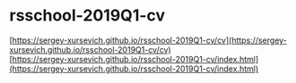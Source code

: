 # rsschool-2019Q1-cv
[https://sergey-xursevich.github.io/rsschool-2019Q1-cv/cv](https://sergey-xursevich.github.io/rsschool-2019Q1-cv/cv)<br>
[https://sergey-xursevich.github.io/rsschool-2019Q1-cv/index.html](https://sergey-xursevich.github.io/rsschool-2019Q1-cv/index.html)

